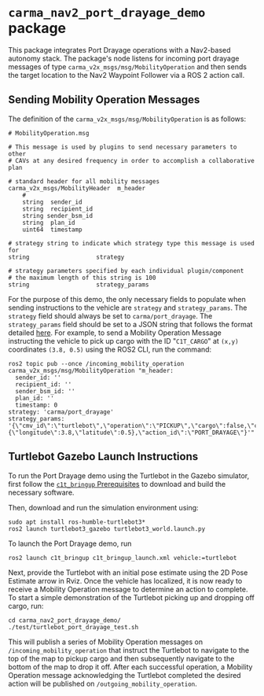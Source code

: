 # `carma_nav2_port_drayage_demo` package

This package integrates Port Drayage operations with a Nav2-based autonomy stack. The package's node listens for
incoming port drayage messages of type `carma_v2x_msgs/msg/MobilityOperation` and then sends the target location to the Nav2 Waypoint
Follower via a ROS 2 action call.

## Sending Mobility Operation Messages
The definition of the `carma_v2x_msgs/msg/MobilityOperation` is as follows:

```
# MobilityOperation.msg

# This message is used by plugins to send necessary parameters to other
# CAVs at any desired frequency in order to accomplish a collaborative plan

# standard header for all mobility messages
carma_v2x_msgs/MobilityHeader  m_header
	#
	string  sender_id
	string  recipient_id
	string sender_bsm_id
	string  plan_id
	uint64  timestamp

# strategy string to indicate which strategy type this message is used for
string                   strategy

# strategy parameters specified by each individual plugin/component
# the maximum length of this string is 100
string                   strategy_params
```

For the purpose of this demo, the only necessary fields to populate when sending instructions to the vehicle are `strategy` and `strategy_params`. The `strategy` field should always be set to `carma/port_drayage`. The `strategy_params` field should be set to a JSON string that follows the format detailed [here](https://usdot-carma.atlassian.net/wiki/spaces/CRMFRT/pages/2006482998/Detailed+Design+-+Port+Drayage+Plugin+V2X-Hub#Communication). For example, to send a Mobility Operation Message instructing the vehicle to pick up cargo with the ID "`C1T_CARGO`" at `(x,y)` coordinates `(3.8, 0.5)` using the ROS2 CLI, run the command:

```
ros2 topic pub --once /incoming_mobility_operation carma_v2x_msgs/msg/MobilityOperation "m_header:
  sender_id: ''
  recipient_id: ''
  sender_bsm_id: ''
  plan_id: ''
  timestamp: 0
strategy: 'carma/port_drayage'
strategy_params: '{\"cmv_id\":\"turtlebot\",\"operation\":\"PICKUP\",\"cargo\":false,\"cargo_id\":\"C1T_CARGO\",\"destination\":{\"longitude\":3.8,\"latitude\":0.5},\"action_id\":\"PORT_DRAYAGE\"}'"
```

## Turtlebot Gazebo Launch Instructions

To run the Port Drayage demo using the Turtlebot in the Gazebo simulator, first follow the [`c1t_bringup` Prerequisites](https://github.com/usdot-fhwa-stol/c1t_bringup) to download and build the necessary software.

Then, download and run the simulation environment using:

```
sudo apt install ros-humble-turtlebot3*
ros2 launch turtlebot3_gazebo turtlebot3_world.launch.py
```

To launch the Port Drayage demo, run 
```
ros2 launch c1t_bringup c1t_bringup_launch.xml vehicle:=turtlebot
```

Next, provide the Turtlebot with an initial pose estimate using the 2D Pose Estimate arrow in Rviz. Once the vehicle has localized, it is now ready to
receive a Mobility Operation message to determine an action to complete. To start a simple demonstration of the Turtlebot picking up and dropping off cargo, run:

```
cd carma_nav2_port_drayage_demo/
./test/turtlebot_port_drayage_test.sh
```

This will publish a series of Mobility Operation messages on `/incoming_mobility_operation` that instruct the Turtlebot to navigate to the top of the map to pickup cargo and then subsequently navigate to the bottom of the map to drop it off. After each successful operation, a Mobility Operation message acknowledging the Turtlebot completed the desired action will be published on `/outgoing_mobility_operation`.
